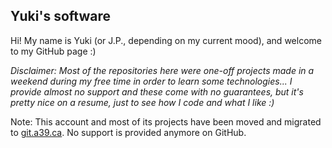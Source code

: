 ## Yuki's software

Hi! My name is Yuki (or J.P., depending on my current mood), and welcome to my GitHub page :)

*Disclaimer: Most of the repositories here were one-off projects made in a weekend during my free time in order to learn some technologies... I provide almost no support and these come with no guarantees, but it's pretty nice on a resume, just to see how I code and what I like :)*

Note: This account and most of its projects have been moved and migrated to [git.a39.ca](https://git.a39.ca). No support is provided anymore on GitHub.

<!--
**juju2143/juju2143** is a ✨ _special_ ✨ repository because its `README.md` (this file) appears on your GitHub profile.

Here are some ideas to get you started:

- 🔭 I’m currently working on ...
- 🌱 I’m currently learning ...
- 👯 I’m looking to collaborate on ...
- 🤔 I’m looking for help with ...
- 💬 Ask me about ...
- 📫 How to reach me: ...
- 😄 Pronouns: ...
- ⚡ Fun fact: ...
-->
